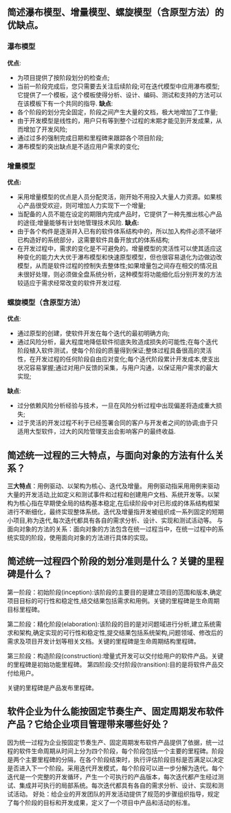 ## 简述瀑布模型、增量模型、螺旋模型（含原型方法）的优缺点。
### 瀑布模型

**优点**:
- 为项目提供了按阶段划分的检查点;
- 当前一阶段完成后，您只需要去关注后续阶段;可在迭代模型中应用瀑布模型;它提供了一个模板，这个模板使得分析、设计、编码、测试和支持的方法可以在该模板下有一个共同的指导.
**缺点**:
- 各个阶段的划分完全固定，阶段之间产生大量的文档，极大地增加了工作量;
- 由于开发模型是线性的，用户只有等到整个过程的末期才能见到开发成果，从而增加了开发风险;
- 通过过多的强制完成日期和里程碑来跟踪各个项目阶段;
- 瀑布模型的突出缺点是不适应用户需求的变化;

### 增量模型

**优点:**
- 采用增量模型的优点是人员分配灵活，刚开始不用投入大量人力资源。如果核心产品很受欢迎，则可增加人力实现下一个增量;
- 当配备的人员不能在设定的期限内完成产品时，它提供了一种先推出核心产品的途径;增量能够有计划地管理技术风险.
**缺点:**
- 由于各个构件是逐渐并入已有的软件体系结构中的，所以加入构件必须不破坏已构造好的系统部分，这需要软件具备开放式的体系结构;
- 在开发过程中，需求的变化是不可避免的。增量模型的灵活性可以使其适应这种变化的能力大大优于瀑布模型和快速原型模型，但也很容易退化为边做边改模型，从而是软件过程的控制失去整体性;如果增量包之间存在相交的情况且未很好处理，则必须做全盘系统分析，这种模型将功能细化后分别开发的方法较适应于需求经常改变的软件开发过程.

### 螺旋模型（含原型方法）

**优点**:
- 通过原型的创建，使软件开发在每个迭代的最初明确方向;
- 通过风险分析，最大程度地降低软件彻底失败造成损失的可能性;在每个迭代阶段植入软件测试，使每个阶段的质量得到保证;整体过程具备很高的灵活性，在开发过程的任何阶段自由应对变化;每个迭代阶段累计开发成本,使支出状况容易掌握;通过对用户反馈的采集，与用户沟通，以保证用户需求的最大实现;

**缺点**:
- 过分依赖风险分析经验与技术，一旦在风险分析过程中出现偏差将造成重大损失;
- 过于灵活的开发过程不利于已经签署合同的客户与开发者之间的协调;由于只适用大型软件，过大的风险管理支出会影响客户的最终收益.

## 简述统一过程的三大特点，与面向对象的方法有什么关系？
**三大特点**：用例驱动、以架构为核心、迭代及增量。
用例驱动指采用用例来驱动大量的开发活动,比如定义和测试事件和过程和创建用户文档、系统开发等。以架构为核心指在早期使全局的结构基本稳定,在后续阶段中对已形成的体系结构框架进行不断细化，最终实现整体系统。迭代及增量指开发被组织成一系列固定的短期小项目,称为迭代,每次迭代都具有各自的需求分析、设计、实现和测试活动等。 与面向对象的方法的关系：面向对象的方法包含在统一过程当中，在统一过程中的系统实现的阶段，使用面向对象的方法进行具体的实现。
## 简述统一过程四个阶段的划分准则是什么？关键的里程碑是什么？

第一阶段：初始阶段(inception):该阶段的主要目的是建立项目的范围和版本,确定项目目标的可行性和稳定性,结交结果包括需求和用例。关键的里程碑是生命周期目标里程碑。

第二阶段：精化阶段(elaboration):该阶段的目的是对问题域进行分析,建立系统需求和架构,确定实现的可行性和稳定性,提交结果包括系统架构,问题领域、修改后的需求及项目开发计划等相关文档。关键的里程碑是生命周期结构里程碑。

第三阶段：构造阶段(construction):增量式开发可以交付给用户的软件产品。关键的里程碑是初始功能里程碑。
第四阶段:交付阶段(transition):目的是将软件产品交付给用户。

关键的里程碑是产品发布里程碑。
## 软件企业为什么能按固定节奏生产、固定周期发布软件产品？它给企业项目管理带来哪些好处？

因为统一过程为企业按固定节奏生产、固定周期发布软件产品提供了依据，统一过程的软件生命周期从时间上分为四个阶段，每个阶段包括一个主要的里程碑。阶段是两个主要里程碑的分隔，在各个阶段结束时，执行评估阶段目标是否满足以决定是否进入下一个阶段。采用迭代开发模式，每个阶段可以进一步分解为迭代。每个迭代是一个完整的开发循环，产生一个可执行的产品版本，每次迭代都产生经过测试、集成并可执行的局部系统。每次迭代都具有各自的需求分析、设计、实现和测试活动。 好处：给企业的开发团队的开发活动提供了规范的步骤组织指导，规定了每个阶段的目标和开发成果，定义了一个项目中产品和活动的标准。
